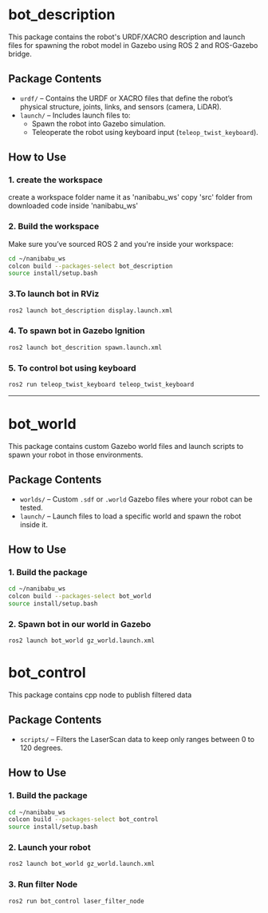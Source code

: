 #  bot_description

This package contains the robot's URDF/XACRO description and launch files for spawning the robot model in Gazebo using ROS 2 and ROS-Gazebo bridge.

## Package Contents

- `urdf/` – Contains the URDF or XACRO files that define the robot’s physical structure, joints, links, and sensors (camera, LiDAR).
- `launch/` – Includes launch files to:
  - Spawn the robot into Gazebo simulation.
  - Teleoperate the robot using keyboard input (`teleop_twist_keyboard`).

## How to Use
### 1. create the workspace
create a workspace folder name it as 'nanibabu_ws'
copy 'src' folder from downloaded code inside 'nanibabu_ws'

### 2. Build the workspace
Make sure you’ve sourced ROS 2 and you're inside your workspace:

```bash
cd ~/nanibabu_ws
colcon build --packages-select bot_description
source install/setup.bash
```
 ### 3.To launch bot in RViz

```bash
ros2 launch bot_description display.launch.xml
```
### 4. To spawn bot in Gazebo Ignition

```bash
ros2 launch bot_descrition spawn.launch.xml
```
### 5. To control bot using keyboard
```bash
ros2 run teleop_twist_keyboard teleop_twist_keyboard
```

---




# bot_world

This package contains custom Gazebo world files and launch scripts to spawn your robot in those environments.

##  Package Contents

- `worlds/` – Custom `.sdf` or `.world` Gazebo files where your robot can be tested.
- `launch/` – Launch files to load a specific world and spawn the robot inside it.

##  How to Use

### 1. Build the package

```bash
cd ~/nanibabu_ws
colcon build --packages-select bot_world
source install/setup.bash
```
### 2. Spawn bot in our world in Gazebo
```bash
ros2 launch bot_world gz_world.launch.xml
```


# bot_control

This package contains cpp node to publish filtered data

## Package Contents

- `scripts/` – Filters the LaserScan data to keep only ranges between 0 to 120 degrees.


##  How to Use

### 1. Build the package

```bash
cd ~/nanibabu_ws
colcon build --packages-select bot_control
source install/setup.bash
```
### 2. Launch your robot
```bash
ros2 launch bot_world gz_world.launch.xml
```
### 3. Run filter Node
```bash
ros2 run bot_control laser_filter_node
```







